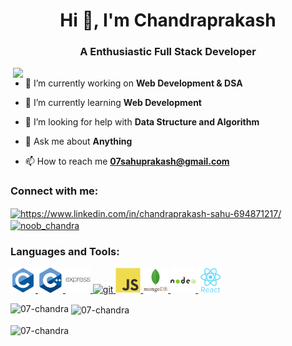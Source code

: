 <h1 align="center">Hi 👋, I'm Chandraprakash</h1>
<h3 align="center">A Enthusiastic Full Stack Developer</h3>

<img align="right" width="500" src="https://media0.giphy.com/media/JqmupuTVZYaQX5s094/giphy.gif?cid=ecf05e476d33i8sngci2xr464za5fis7f4l50cdvpxi5bxdn&ep=v1_gifs_search&rid=giphy.gif&ct=g">

- 🔭 I’m currently working on **Web Development & DSA**

- 🌱 I’m currently learning **Web Development**

- 🤝 I’m looking for help with **Data Structure and Algorithm**

- 💬 Ask me about **Anything**

- 📫 How to reach me **07sahuprakash@gmail.com**

<h3 align="left">Connect with me:</h3>
<p align="left">
<a href="https://linkedin.com/in/https://www.linkedin.com/in/chandraprakash-sahu-694871217/" target="blank"><img align="center" src="https://raw.githubusercontent.com/rahuldkjain/github-profile-readme-generator/master/src/images/icons/Social/linked-in-alt.svg" alt="https://www.linkedin.com/in/chandraprakash-sahu-694871217/" height="30" width="40" /></a>
<a href="https://www.leetcode.com/noob_chandra" target="blank"><img align="center" src="https://raw.githubusercontent.com/rahuldkjain/github-profile-readme-generator/master/src/images/icons/Social/leet-code.svg" alt="noob_chandra" height="30" width="40" /></a>
</p>

<h3 align="left">Languages and Tools:</h3>
<p align="left"> <a href="https://www.cprogramming.com/" target="_blank" rel="noreferrer"> <img src="https://raw.githubusercontent.com/devicons/devicon/master/icons/c/c-original.svg" alt="c" width="40" height="40"/> </a> <a href="https://www.w3schools.com/cpp/" target="_blank" rel="noreferrer"> <img src="https://raw.githubusercontent.com/devicons/devicon/master/icons/cplusplus/cplusplus-original.svg" alt="cplusplus" width="40" height="40"/> </a> <a href="https://expressjs.com" target="_blank" rel="noreferrer"> <img src="https://raw.githubusercontent.com/devicons/devicon/master/icons/express/express-original-wordmark.svg" alt="express" width="40" height="40"/> </a> <a href="https://git-scm.com/" target="_blank" rel="noreferrer"> <img src="https://www.vectorlogo.zone/logos/git-scm/git-scm-icon.svg" alt="git" width="40" height="40"/> </a> <a href="https://developer.mozilla.org/en-US/docs/Web/JavaScript" target="_blank" rel="noreferrer"> <img src="https://raw.githubusercontent.com/devicons/devicon/master/icons/javascript/javascript-original.svg" alt="javascript" width="40" height="40"/> </a> <a href="https://www.mongodb.com/" target="_blank" rel="noreferrer"> <img src="https://raw.githubusercontent.com/devicons/devicon/master/icons/mongodb/mongodb-original-wordmark.svg" alt="mongodb" width="40" height="40"/> </a> <a href="https://nodejs.org" target="_blank" rel="noreferrer"> <img src="https://raw.githubusercontent.com/devicons/devicon/master/icons/nodejs/nodejs-original-wordmark.svg" alt="nodejs" width="40" height="40"/> </a> <a href="https://reactjs.org/" target="_blank" rel="noreferrer"> <img src="https://raw.githubusercontent.com/devicons/devicon/master/icons/react/react-original-wordmark.svg" alt="react" width="40" height="40"/> </a> </p>

<p><img align="left" src="https://github-readme-stats.vercel.app/api/top-langs?username=07-chandra&show_icons=true&locale=en&layout=compact" alt="07-chandra" /></p>

<p>&nbsp;<img align="center" src="https://github-readme-stats.vercel.app/api?username=07-chandra&show_icons=true&locale=en" alt="07-chandra" /></p>

<p><img align="center" src="https://github-readme-streak-stats.herokuapp.com/?user=07-chandra&" alt="07-chandra" /></p>
